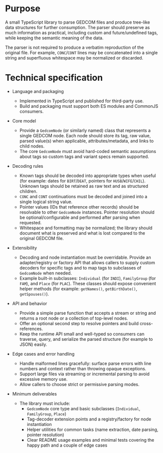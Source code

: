 # Purpose

A small TypeScript library to parse GEDCOM files and produce tree-like data structures for further consumption. The parser should preserve as much information as practical, including custom and future/undefined tags, while keeping the semantic meaning of the data.

The parser is not required to produce a verbatim reproduction of the original file. For example, `CONC`/`CONT` lines may be concatenated into a single string and superfluous whitespace may be normalized or discarded.

# Technical specification

- Language and packaging
  - Implemented in TypeScript and published for third-party use.
  - Build and packaging must support both ES modules and CommonJS consumers.

- Core model
  - Provide a `GedcomNode` (or similarly named) class that represents a single GEDCOM node. Each node should store its tag, raw value, parsed value(s) when applicable, attributes/metadata, and links to child nodes.
  - The core `GedcomNode` must avoid hard-coded semantic assumptions about tags so custom tags and variant specs remain supported.

- Decoding rules
  - Known tags should be decoded into appropriate types when useful (for example: dates for `BIRT`/`DEAT`, pointers for `HUSB`/`WIFE`/`CHIL`). Unknown tags should be retained as raw text and as structured children.
  - `CONC` and `CONT` continuations must be decoded and joined into a single logical string value.
  - Pointer values (IDs that reference other records) should be resolvable to other `GedcomNode` instances. Pointer resolution should be optional/configurable and performed after parsing when requested.
  - Whitespace and formatting may be normalized; the library should document what is preserved and what is lost compared to the original GEDCOM file.

- Extensibility
  - Decoding and node instantiation must be overridable. Provide an adapter/registry or factory API that allows callers to supply custom decoders for specific tags and to map tags to subclasses of `GedcomNode` when needed.
  - Example built-in subclasses: `Individual` (for `INDI`), `FamilyGroup` (for `FAM`), and `Place` (for `PLAC`). These classes should expose convenient helper methods (for example: `getNames()`, `getBirthDate()`, `getSpouses()`).

- API and behavior
  - Provide a simple parse function that accepts a stream or string and returns a root node or a collection of top-level nodes.
  - Offer an optional second step to resolve pointers and build cross-references.
  - Keep the runtime API small and well-typed so consumers can traverse, query, and serialize the parsed structure (for example to JSON) easily.

- Edge cases and error handling
  - Handle malformed lines gracefully: surface parse errors with line numbers and context rather than throwing opaque exceptions.
  - Support large files via streaming or incremental parsing to avoid excessive memory use.
  - Allow callers to choose strict or permissive parsing modes.

- Minimum deliverables
  - The library must include:
    - `GedcomNode` core type and basic subclasses (`Individual`, `FamilyGroup`, `Place`)
    - Tag-decoder extension points and a registry/factory for node instantiation
    - Helper utilities for common tasks (name extraction, date parsing, pointer resolution)
    - Clear README usage examples and minimal tests covering the happy path and a couple of edge cases